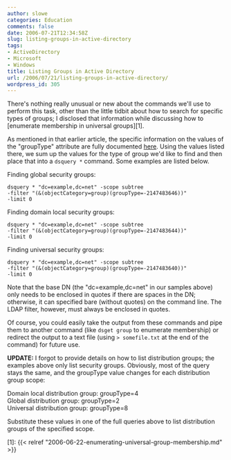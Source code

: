 ```yaml
---
author: slowe
categories: Education
comments: false
date: 2006-07-21T12:34:58Z
slug: listing-groups-in-active-directory
tags:
- ActiveDirectory
- Microsoft
- Windows
title: Listing Groups in Active Directory
url: /2006/07/21/listing-groups-in-active-directory/
wordpress_id: 305
---
```


There's nothing really unusual or new about the commands we'll use to perform this task, other than the little tidbit about how to search for specific types of groups; I disclosed that information while discussing how to [enumerate membership in universal groups][1].

As mentioned in that earlier article, the specific information on the values of the "groupType" attribute are fully documented [here](http://www.microsoft.com/technet/scriptcenter/resources/qanda/aug05/hey0817.mspx). Using the values listed there, we sum up the values for the type of group we'd like to find and then place that into a `dsquery *` command. Some examples are listed below.

Finding global security groups:

    dsquery * "dc=example,dc=net" -scope subtree 
    -filter "(&(objectCategory=group)(groupType=-2147483646))" 
    -limit 0

Finding domain local security groups:

    dsquery * "dc=example,dc=net" -scope subtree 
    -filter "(&(objectCategory=group)(groupType=-2147483644))" 
    -limit 0

Finding universal security groups:

    dsquery * "dc=example,dc=net" -scope subtree 
    -filter "(&(objectCategory=group)(groupType=-2147483640))" 
    -limit 0

Note that the base DN (the "dc=example,dc=net" in our samples above) only needs to be enclosed in quotes if there are spaces in the DN; otherwise, it can specified bare (without quotes) on the command line. The LDAP filter, however, must always be enclosed in quotes.

Of course, you could easily take the output from these commands and pipe them to another command (like `dsget group` to enumerate membership) or redirect the output to a text file (using `> somefile.txt` at the end of the command) for future use.

**UPDATE:** I forgot to provide details on how to list distribution groups; the examples above only list security groups. Obviously, most of the query stays the same, and the groupType value changes for each distribution group scope:

Domain local distribution group: groupType=4  
Global distribution group: groupType=2  
Universal distribution group: groupType=8

Substitute these values in one of the full queries above to list distribution groups of the specified scope.

[1]: {{< relref "2006-06-22-enumerating-universal-group-membership.md" >}}
